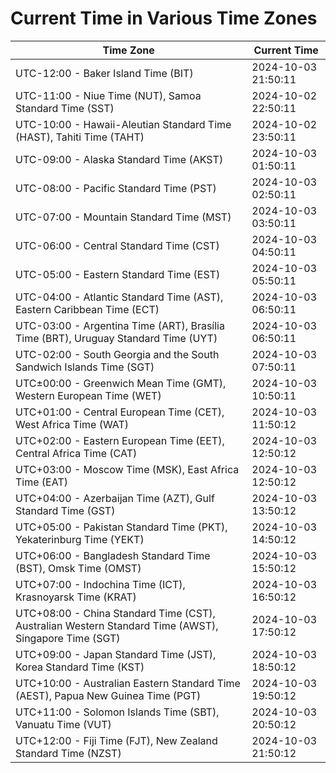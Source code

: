 # Current Time in Various Time Zones

| Time Zone | Current Time |
|-----------|--------------|
| UTC-12:00 - Baker Island Time (BIT) | 2024-10-03 21:50:11 |
| UTC-11:00 - Niue Time (NUT), Samoa Standard Time (SST) | 2024-10-02 22:50:11 |
| UTC-10:00 - Hawaii-Aleutian Standard Time (HAST), Tahiti Time (TAHT) | 2024-10-02 23:50:11 |
| UTC-09:00 - Alaska Standard Time (AKST) | 2024-10-03 01:50:11 |
| UTC-08:00 - Pacific Standard Time (PST) | 2024-10-03 02:50:11 |
| UTC-07:00 - Mountain Standard Time (MST) | 2024-10-03 03:50:11 |
| UTC-06:00 - Central Standard Time (CST) | 2024-10-03 04:50:11 |
| UTC-05:00 - Eastern Standard Time (EST) | 2024-10-03 05:50:11 |
| UTC-04:00 - Atlantic Standard Time (AST), Eastern Caribbean Time (ECT) | 2024-10-03 06:50:11 |
| UTC-03:00 - Argentina Time (ART), Brasília Time (BRT), Uruguay Standard Time (UYT) | 2024-10-03 06:50:11 |
| UTC-02:00 - South Georgia and the South Sandwich Islands Time (SGT) | 2024-10-03 07:50:11 |
| UTC±00:00 - Greenwich Mean Time (GMT), Western European Time (WET) | 2024-10-03 10:50:11 |
| UTC+01:00 - Central European Time (CET), West Africa Time (WAT) | 2024-10-03 11:50:12 |
| UTC+02:00 - Eastern European Time (EET), Central Africa Time (CAT) | 2024-10-03 12:50:12 |
| UTC+03:00 - Moscow Time (MSK), East Africa Time (EAT) | 2024-10-03 12:50:12 |
| UTC+04:00 - Azerbaijan Time (AZT), Gulf Standard Time (GST) | 2024-10-03 13:50:12 |
| UTC+05:00 - Pakistan Standard Time (PKT), Yekaterinburg Time (YEKT) | 2024-10-03 14:50:12 |
| UTC+06:00 - Bangladesh Standard Time (BST), Omsk Time (OMST) | 2024-10-03 15:50:12 |
| UTC+07:00 - Indochina Time (ICT), Krasnoyarsk Time (KRAT) | 2024-10-03 16:50:12 |
| UTC+08:00 - China Standard Time (CST), Australian Western Standard Time (AWST), Singapore Time (SGT) | 2024-10-03 17:50:12 |
| UTC+09:00 - Japan Standard Time (JST), Korea Standard Time (KST) | 2024-10-03 18:50:12 |
| UTC+10:00 - Australian Eastern Standard Time (AEST), Papua New Guinea Time (PGT) | 2024-10-03 19:50:12 |
| UTC+11:00 - Solomon Islands Time (SBT), Vanuatu Time (VUT) | 2024-10-03 20:50:12 |
| UTC+12:00 - Fiji Time (FJT), New Zealand Standard Time (NZST) | 2024-10-03 21:50:12 |
